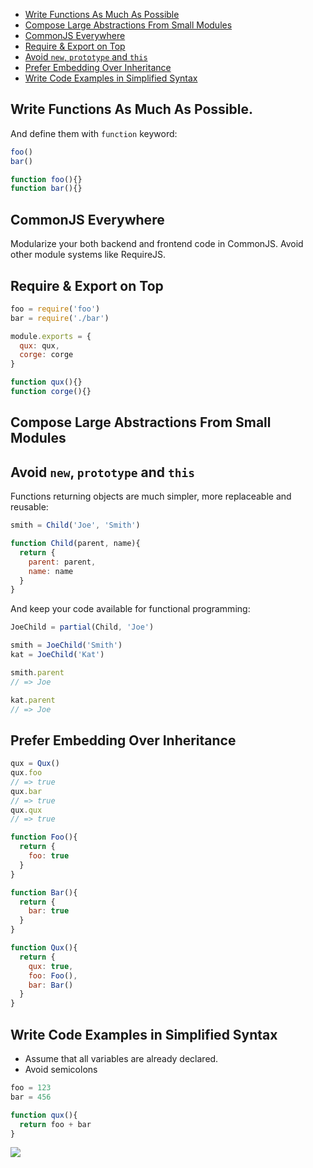 * [Write Functions As Much As Possible](#write-functions-as-much-as-possible)
* [Compose Large Abstractions From Small Modules](#compose-large-abstractions-from-small-modules)
* [CommonJS Everywhere](#commonjs-everywhere)
* [Require & Export on Top](#require--export-on-top)
* [Avoid `new`, `prototype` and `this`](#avoid-new-prototype-and-this)
* [Prefer Embedding Over Inheritance](#prefer-embedding-over-inheritance)
* [Write Code Examples in Simplified Syntax](#write-code-examples-in-simplified-syntax)

## Write Functions As Much As Possible.

And define them with `function` keyword:

```js
foo()
bar()

function foo(){}
function bar(){}
```

## CommonJS Everywhere

Modularize your both backend and frontend code in CommonJS. Avoid other module systems like RequireJS.

## Require & Export on Top

```js
foo = require('foo')
bar = require('./bar')

module.exports = {
  qux: qux,
  corge: corge
}

function qux(){}
function corge(){}
```

## Compose Large Abstractions From Small Modules
## Avoid `new`, `prototype` and `this`

Functions returning objects are much simpler, more replaceable and reusable:

```js
smith = Child('Joe', 'Smith')

function Child(parent, name){
  return {
    parent: parent,
    name: name
  }
}
```

And keep your code available for functional programming:

```js
JoeChild = partial(Child, 'Joe')

smith = JoeChild('Smith')
kat = JoeChild('Kat')

smith.parent
// => Joe

kat.parent
// => Joe
```

## Prefer Embedding Over Inheritance

```js
qux = Qux()
qux.foo
// => true
qux.bar
// => true
qux.qux
// => true

function Foo(){
  return {
    foo: true
  }  
}

function Bar(){
  return {
    bar: true
  }
}

function Qux(){
  return {
    qux: true,
    foo: Foo(),
    bar: Bar()
  }
}

```

## Write Code Examples in Simplified Syntax

* Assume that all variables are already declared.
* Avoid semicolons

```js
foo = 123
bar = 456

function qux(){
  return foo + bar
}
```

![](https://dl.dropboxusercontent.com/s/prfjx7c33zm8x9o/npmel_0.jpg)
